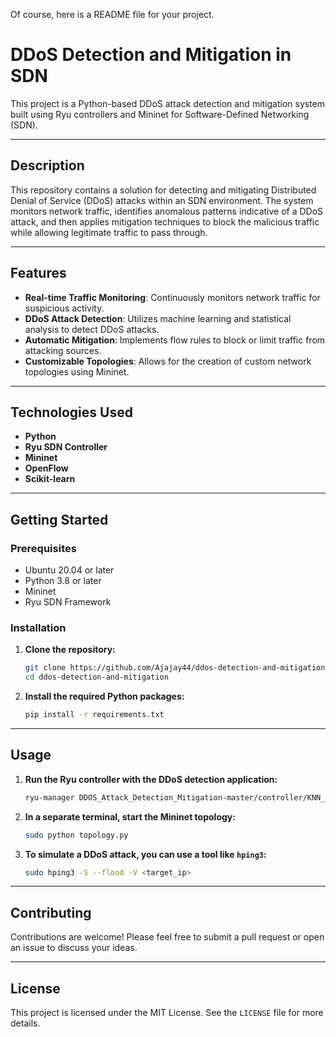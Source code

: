 Of course, here is a README file for your project.

# DDoS Detection and Mitigation in SDN

This project is a Python-based DDoS attack detection and mitigation system built using Ryu controllers and Mininet for Software-Defined Networking (SDN).

-----

## Description

This repository contains a solution for detecting and mitigating Distributed Denial of Service (DDoS) attacks within an SDN environment. The system monitors network traffic, identifies anomalous patterns indicative of a DDoS attack, and then applies mitigation techniques to block the malicious traffic while allowing legitimate traffic to pass through.

-----

## Features

  * **Real-time Traffic Monitoring**: Continuously monitors network traffic for suspicious activity.
  * **DDoS Attack Detection**: Utilizes machine learning and statistical analysis to detect DDoS attacks.
  * **Automatic Mitigation**: Implements flow rules to block or limit traffic from attacking sources.
  * **Customizable Topologies**: Allows for the creation of custom network topologies using Mininet.

-----

## Technologies Used

  * **Python**
  * **Ryu SDN Controller**
  * **Mininet**
  * **OpenFlow**
  * **Scikit-learn**

-----

## Getting Started

### Prerequisites

  * Ubuntu 20.04 or later
  * Python 3.8 or later
  * Mininet
  * Ryu SDN Framework

### Installation

1.  **Clone the repository:**
    ```bash
    git clone https://github.com/Ajajay44/ddos-detection-and-mitigation.git
    cd ddos-detection-and-mitigation
    ```
2.  **Install the required Python packages:**
    ```bash
    pip install -r requirements.txt
    ```

-----

## Usage

1.  **Run the Ryu controller with the DDoS detection application:**
    ```bash
    ryu-manager DDOS_Attack_Detection_Mitigation-master/controller/KNN_controller.py
    ```
2.  **In a separate terminal, start the Mininet topology:**
    ```bash
    sudo python topology.py
    ```
3.  **To simulate a DDoS attack, you can use a tool like `hping3`:**
    ```bash
    sudo hping3 -S --flood -V <target_ip>
    ```

-----

## Contributing

Contributions are welcome\! Please feel free to submit a pull request or open an issue to discuss your ideas.

-----

## License

This project is licensed under the MIT License. See the `LICENSE` file for more details.
